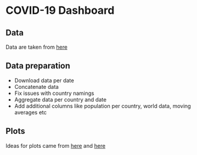 # COVID-19 Dashboard

## Data 
Data are taken from [here](https://github.com/CSSEGISandData/COVID-19/tree/master/csse_covid_19_data/csse_covid_19_daily_reports)

## Data preparation
* Download data per date
* Concatenate data
* Fix issues with country namings
* Aggregate data per country and date
* Add additional columns like population per country, world data, moving averages etc

## Plots
Ideas for plots came from [here](https://www.ft.com/coronavirus-latest) and [here](https://aatishb.com/covidtrends/)